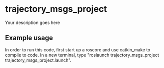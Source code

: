 # trajectory_msgs_project

Your description goes here

## Example usage
In order to run this code, first start up a roscore and use catkin_make to compile to code. In a new terminal, type "roslaunch trajectory_msgs_project trajectory_msgs_project.launch".
    
